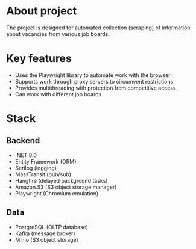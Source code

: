 # About project

The project is designed for automated collection (scraping) 
of information about vacancies from various job boards.

# Key features
- Uses the Playwright library to automate work with the browser
- Supports work through proxy servers to circumvent restrictions
- Provides multithreading with protection from competitive access
- Can work with different job boards

# Stack

## Backend
- .NET 8.0
- Entity Framework (ORM)
- Serilog (logging)
- MassTransit (pub/sub)
- Hangfire (delayed background tasks)
- Amazon.S3 (S3 object storage manager)
- Playwright (Chromium emulation)

## Data
- PostgreSQL (OLTP database)
- Kafka (message broker)
- Minio (S3 object storage)